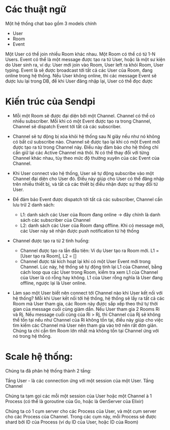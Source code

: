 # Các thuật ngữ

Một hệ thống chat bao gồm 3 models chính

+ User
+ Room
+ Event

Một User có thể join nhiều Room khác nhau. 
Một Room có thể có từ 1-N Users.
Event có thể là một message được tạo ra từ User, hoặc là một sư kiện do User sinh ra, ví dụ: User mới join vào Room, User left ra khỏi Room, User typing. 
Event là sẽ được broadcast tới tất cả các User của Room, đang online trong hệ thống. Nếu User không online, thì các message Event sẽ được lưu lại trong DB, để khi User đăng nhập lại, User có thể đọc được


# Kiến trúc của Sendpi

+ Mỗi một Room sẽ được đại diện bởi một Channel. Channel có thể có nhiều subscriber. Mỗi khi có một Event được tạo ra trong Channel, Channel sẽ dispatch Event tới tất cả các subscriber.

+ Channel sẽ tự động bị xóa khỏi hệ thống sau N giây nếu như nó không có bất cứ subscribe nào. Channel sẽ được tạo lại khi có một Event mới được tạo ra từ trong Channel này. Điều này đảm bảo cho hệ thống chỉ cần giữ lại các Active Channel mà thôi. N có thể thay đổi với từng Channel khác nhau, tùy theo mức độ thường xuyên của các Event của Channel.

+ Khi User connect vào hệ thống, User sẽ tự động subscribe vào một Channel đại diện cho User đó. Điều này giúp cho User có thể đăng nhập trên nhiều thiết bị, và tất cả các thiết bị điều nhận được sự thay đổi từ User. 

+ Để đảm bảo Event được dispatch tới tất cả các subscriber, Channel cần lưu trữ 2 danh sách:
  
   * L1: danh sách các User của Room đang online -> đây chính là danh sách các subscriber của Channel
   * L2: danh sách các User của Room đang offline. Khi có message mới, các User này sẽ nhận được push notification từ hệ thống

+ Channel được tạo ra từ 2 tình huống:

  * Channel được tạo ra lần đầu tiên: Ví dụ User tạo ra Room mới. L1 = [User tạo ra Room], L2 = []
  * Channel được tái kích hoạt lại khi có một User Event mới trong Channel. Lúc này, hệ thống sẽ tự động tính lại L1 của Channel, bằng cách loop qua các User trong Room, kiểm tra xem L1 của Channel của User là có rỗng hay không. L1 của User rỗng nghĩa là User đang offline, ngược lại là User online. 

+ Làm sao một User biết nên connect tới Channel nào khi User kết nối với hệ thống? Mỗi khi User kết nối tới hệ thống, hệ thống sẽ lấy ra tất cả các Room mà User tham gia, các Room này được sắp xếp theo thứ tự thời gian của message cuối cùng giảm dần. Nếu User tham gia 2 Rooms Ri và Rj. Nếu message cuối cùng của Ri > Rj, thì Channel của Rj sẽ không thể tồn tại nếu như Channel của Ri không tồn tại, điều này giúp cho việc tìm kiếm các Channel mà User nên tham gia vào trở nên rất đơn giản. Chúng ta chỉ cần tìm Room lớn nhất mà không tồn tại Channel ứng với nó trong hệ thống.

# Scale hệ thống:

Chúng ta đã phân hệ thống thành 2 tầng: 

Tầng User - là các connection ứng với một session của một User. 
Tầng Channel

Chúng ta tạm gọi các mỗi một session của User hoặc một Channel à 1 Process (có thể là goroutine của Go, hoặc là GenServer của Elixir)

Chúng ta có 1 cụm server cho các Process của User, và một cụm server cho các 
Process của Channel. 
Trong các cụm này, mỗi Process sẽ được shard bởi ID của Process (ví dụ ID của User, hoặc ID của Room)
